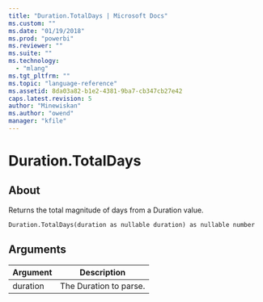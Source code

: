 ```yaml
---
title: "Duration.TotalDays | Microsoft Docs"
ms.custom: ""
ms.date: "01/19/2018"
ms.prod: "powerbi"
ms.reviewer: ""
ms.suite: ""
ms.technology: 
  - "mlang"
ms.tgt_pltfrm: ""
ms.topic: "language-reference"
ms.assetid: 8da03a82-b1e2-4381-9ba7-cb347cb27e42
caps.latest.revision: 5
author: "Minewiskan"
ms.author: "owend"
manager: "kfile"
---
```

# Duration.TotalDays

  
## About  
Returns the total magnitude of days from a Duration value.  
  
```  
Duration.TotalDays(duration as nullable duration) as nullable number  
```  
  
## Arguments  
  
|Argument|Description|  
|------------|---------------|  
|duration|The Duration to parse.|  
  
